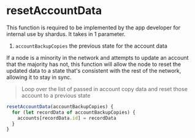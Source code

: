 # resetAccountData

This function is required to be implemented by the app developer for internal use by shardus. It takes in 1 parameter.

1. `accountBackupCopies` the previous state for the account data

If a node is a minority in the network and attempts to update an account that the majority has not, this function will allow the node to reset the updated data to a state that's consistent with the rest of the network, allowing it to stay in sync.

> Loop over the list of passed in account copy data and reset those account to a previous state

```javascript
resetAccountData(accountBackupCopies) {
  for (let recordData of accountBackupCopies) {
    accounts[recordData.id] = recordData
  }
}
```

